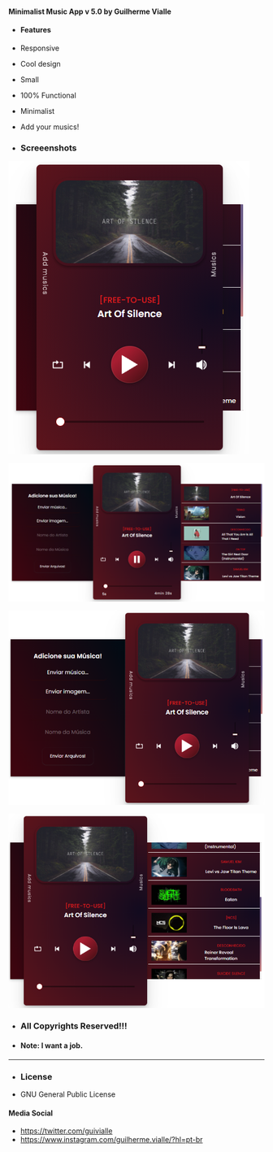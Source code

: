 #### Minimalist Music App v 5.0 by Guilherme Vialle

-   #### Features

-   Responsive
-   Cool design
-   Small
-   100% Functional
-   Minimalist
-   Add your musics!

-   ### Screeenshots

   ![](https://github.com/guilhermevialle/MinimalistMusicPlayerv5.0/blob/main/Minimalist%20Music%20Player%20-%20v5.0/Screenshots/capture1.PNG)

   ![](https://github.com/guilhermevialle/MinimalistMusicPlayerv5.0/blob/main/Minimalist%20Music%20Player%20-%20v5.0/Screenshots/capture.PNG)

   ![](https://github.com/guilhermevialle/MinimalistMusicPlayerv5.0/blob/main/Minimalist%20Music%20Player%20-%20v5.0/Screenshots/capture2.PNG)
   
   ![](https://github.com/guilhermevialle/MinimalistMusicPlayerv5.0/blob/main/Minimalist%20Music%20Player%20-%20v5.0/Screenshots/capture3.PNG)

-   ### All Copyrights Reserved!!!

-   #### Note: I want a job.

---

-   ### License

-   GNU General Public License

#### Media Social

- https://twitter.com/guivialle
- https://www.instagram.com/guilherme.vialle/?hl=pt-br
